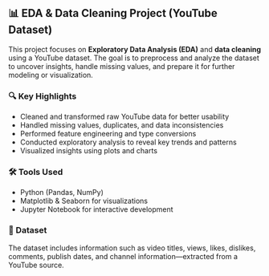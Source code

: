 ## 📊 EDA & Data Cleaning Project (YouTube Dataset)

This project focuses on **Exploratory Data Analysis (EDA)** and **data cleaning** using a YouTube dataset. The goal is to preprocess and analyze the dataset to uncover insights, handle missing values, and prepare it for further modeling or visualization.

### 🔍 Key Highlights

* Cleaned and transformed raw YouTube data for better usability
* Handled missing values, duplicates, and data inconsistencies
* Performed feature engineering and type conversions
* Conducted exploratory analysis to reveal key trends and patterns
* Visualized insights using plots and charts

### 🛠️ Tools Used

* Python (Pandas, NumPy)
* Matplotlib & Seaborn for visualizations
* Jupyter Notebook for interactive development

### 📁 Dataset

The dataset includes information such as video titles, views, likes, dislikes, comments, publish dates, and channel information—extracted from a YouTube source.



